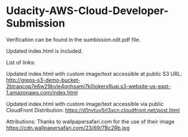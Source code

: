 # Udacity-AWS-Cloud-Developer-Submission

Verification can be found in the sumbission.odt.pdf file.

Updated index.html is included.

List of links:

Updated index.html with custom image/text accessible at public S3 URL:
http://greps-s3-demo-bucket-2btraqcop7e6w29bvle4qnhsami7k0iokerx9uai.s3-website-us-east-1.amazonaws.com/index.html

Updated index.html with custom image/text accessible via public CloudFront Distribution:
https://d1nvtuv5rl3xcn.cloudfront.net/post.html

Attributions:
Thanks to wallpapersafari.com for the use of their image https://cdn.wallpapersafari.com/23/69/7Bc2Rb.jpg

